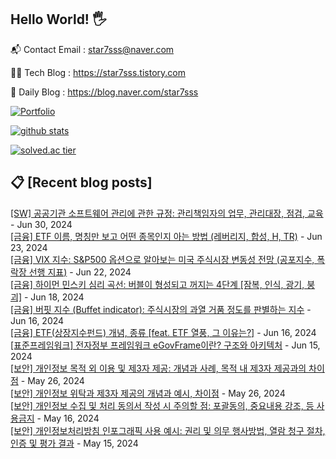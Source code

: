 ## Hello World! 🖐

📬 Contact Email : star7sss@naver.com

👨‍💻 Tech Blog : https://star7sss.tistory.com

🤪 Daily Blog : https://blog.naver.com/star7sss

[![Portfolio](https://img.shields.io/badge/Portfolio-%23000000.svg?style=for-the-badge&logo=firefox&logoColor=#FF7139)](https://fern-way-13f.notion.site/Jang-Thang-3b7b327981a2456c8ee5952eadb848b9)

[![github stats](https://github-readme-stats.vercel.app/api?username=jangThang&show_icons=true&hide_border=False)](https://star7sss.tistory.com)

[![solved.ac tier](http://mazassumnida.wtf/api/v2/generate_badge?boj=star7sss)](https://solved.ac/star7sss)

## 📋 [Recent blog posts]
[[SW] 공공기관 소프트웨어 관리에 관한 규정: 관리책임자의 업무, 관리대장, 점검, 교육](https://star7sss.tistory.com/1021) - Jun 30, 2024<br>
[[금융] ETF 이름, 명칭만 보고 어떤 종목인지 아는 방법 (레버리지, 합성, H, TR)](https://star7sss.tistory.com/1020) - Jun 23, 2024<br>
[[금융] VIX 지수: S&amp;P500 옵션으로 알아보는 미국 주식시장 변동성 전망 (공포지수, 폭락장 선행 지표)](https://star7sss.tistory.com/1019) - Jun 22, 2024<br>
[[금융] 하이먼 민스키 심리 곡선: 버블이 형성되고 꺼지는 4단계 [잠복, 인식, 광기, 붕괴]](https://star7sss.tistory.com/1018) - Jun 18, 2024<br>
[[금융] 버핏 지수 (Buffet indicator): 주식시장의 과열 거품 정도를 판별하는 지수](https://star7sss.tistory.com/1017) - Jun 16, 2024<br>
[[금융] ETF(상장지수펀드) 개념, 종류 [feat. ETF 열풍, 그 이유는?]](https://star7sss.tistory.com/1016) - Jun 16, 2024<br>
[[표준프레임워크] 전자정부 프레임워크 eGovFrame이란? 구조와 아키텍처](https://star7sss.tistory.com/1015) - Jun 15, 2024<br>
[[보안] 개인정보 목적 외 이용 및 제3자 제공: 개념과 사례, 목적 내 제3자 제공과의 차이점](https://star7sss.tistory.com/1014) - May 26, 2024<br>
[[보안] 개인정보 위탁과 제3자 제공의 개념과 예시, 차이점](https://star7sss.tistory.com/1013) - May 26, 2024<br>
[[보안] 개인정보 수집 및 처리 동의서 작성 시 주의할 점: 포괄동의, 중요내용 강조, 등 사용금지](https://star7sss.tistory.com/1012) - May 16, 2024<br>
[[보안] 개인정보처리방침 인포그래픽 사용 예시: 권리 및 의무 행사방법, 열람 청구 절차, 인증 및 평가 결과](https://star7sss.tistory.com/1011) - May 15, 2024<br>
